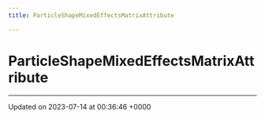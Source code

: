 ```yaml
---
title: ParticleShapeMixedEffectsMatrixAttribute

---
```


# ParticleShapeMixedEffectsMatrixAttribute





-------------------------------

Updated on 2023-07-14 at 00:36:46 +0000